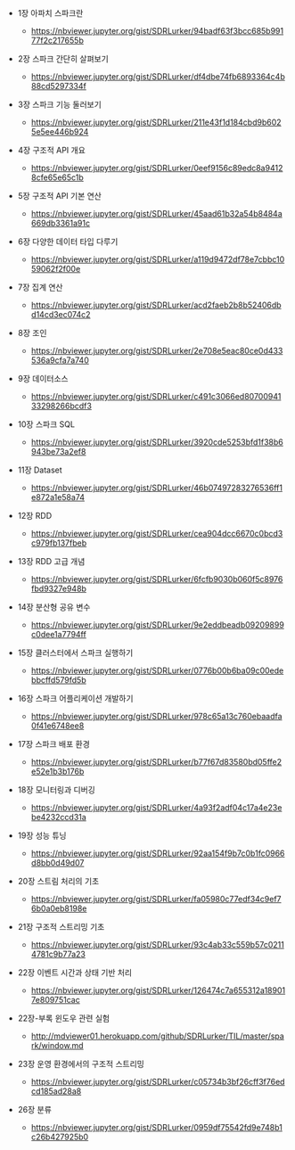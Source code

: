 * 1장 아파치 스파크란
  - https://nbviewer.jupyter.org/gist/SDRLurker/94badf63f3bcc685b99177f2c217655b

* 2장 스파크 간단히 살펴보기
  - https://nbviewer.jupyter.org/gist/SDRLurker/df4dbe74fb6893364c4b88cd5297334f

* 3장 스파크 기능 둘러보기
  - https://nbviewer.jupyter.org/gist/SDRLurker/211e43f1d184cbd9b6025e5ee446b924

* 4장 구조적 API 개요
  - https://nbviewer.jupyter.org/gist/SDRLurker/0eef9156c89edc8a94128cfe65e65c1b

* 5장 구조적 API 기본 연산 
  - https://nbviewer.jupyter.org/gist/SDRLurker/45aad61b32a54b8484a669db3361a91c

* 6장 다양한 데이터 타입 다루기
  - https://nbviewer.jupyter.org/gist/SDRLurker/a119d9472df78e7cbbc1059062f2f00e

* 7장 집계 연산
  - https://nbviewer.jupyter.org/gist/SDRLurker/acd2faeb2b8b52406dbd14cd3ec074c2

* 8장 조인
  - https://nbviewer.jupyter.org/gist/SDRLurker/2e708e5eac80ce0d433536a9cfa7a740

* 9장 데이터소스
  - https://nbviewer.jupyter.org/gist/SDRLurker/c491c3066ed8070094133298266bcdf3

* 10장 스파크 SQL
  - https://nbviewer.jupyter.org/gist/SDRLurker/3920cde5253bfd1f38b6943be73a2ef8

* 11장 Dataset
  - https://nbviewer.jupyter.org/gist/SDRLurker/46b07497283276536ff1e872a1e58a74

* 12장 RDD
  - https://nbviewer.jupyter.org/gist/SDRLurker/cea904dcc6670c0bcd3c979fb137fbeb

* 13장 RDD 고급 개념
  - https://nbviewer.jupyter.org/gist/SDRLurker/6fcfb9030b060f5c8976fbd9327e948b

* 14장 분산형 공유 변수
  - https://nbviewer.jupyter.org/gist/SDRLurker/9e2eddbeadb09209899c0dee1a7794ff

* 15장 클러스터에서 스파크 실행하기
  - https://nbviewer.jupyter.org/gist/SDRLurker/0776b00b6ba09c00edebbcffd579fd5b

* 16장 스파크 어플리케이션 개발하기
  - https://nbviewer.jupyter.org/gist/SDRLurker/978c65a13c760ebaadfa0f41e6748ee8

* 17장 스파크 배포 환경
  - https://nbviewer.jupyter.org/gist/SDRLurker/b77f67d83580bd05ffe2e52e1b3b176b

* 18장 모니터링과 디버깅
  - https://nbviewer.jupyter.org/gist/SDRLurker/4a93f2adf04c17a4e23ebe4232ccd31a

* 19장 성능 튜닝
  - https://nbviewer.jupyter.org/gist/SDRLurker/92aa154f9b7c0b1fc0966d8bb0d49d07

* 20장 스트림 처리의 기초
  - https://nbviewer.jupyter.org/gist/SDRLurker/fa05980c77edf34c9ef76b0a0eb8198e

* 21장 구조적 스트리밍 기초
  - https://nbviewer.jupyter.org/gist/SDRLurker/93c4ab33c559b57c02114781c9b77a23

* 22장 이벤트 시간과 상태 기반 처리
  - https://nbviewer.jupyter.org/gist/SDRLurker/126474c7a655312a189017e809751cac

* 22장-부록 윈도우 관련 실험
  - http://mdviewer01.herokuapp.com/github/SDRLurker/TIL/master/spark/window.md

* 23장 운영 환경에서의 구조적 스트리밍
  - https://nbviewer.jupyter.org/gist/SDRLurker/c05734b3bf26cff3f76edcd185ad28a8

* 26장 분류
  - https://nbviewer.jupyter.org/gist/SDRLurker/0959df75542fd9e748b1c26b427925b0
